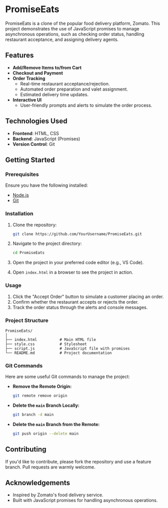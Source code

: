 
# PromiseEats

PromiseEats is a clone of the popular food delivery platform, Zomato. This project demonstrates the use of JavaScript promises to manage asynchronous operations, such as checking order status, handling restaurant acceptance, and assigning delivery agents.

## Features

- **Add/Remove Items to/from Cart**
- **Checkout and Payment**
- **Order Tracking**
  - Real-time restaurant acceptance/rejection.
  - Automated order preparation and valet assignment.
  - Estimated delivery time updates.
- **Interactive UI**
  - User-friendly prompts and alerts to simulate the order process.

## Technologies Used

- **Frontend**: HTML, CSS
- **Backend**: JavaScript (Promises)
- **Version Control**: Git

## Getting Started

### Prerequisites

Ensure you have the following installed:

- [Node.js](https://nodejs.org/)
- [Git](https://git-scm.com/)

### Installation

1. Clone the repository:

    ```bash
    git clone https://github.com/YourUsername/PromiseEats.git
    ```

2. Navigate to the project directory:

    ```bash
    cd PromiseEats
    ```

3. Open the project in your preferred code editor (e.g., VS Code).

4. Open `index.html` in a browser to see the project in action.

### Usage

1. Click the "Accept Order" button to simulate a customer placing an order.
2. Confirm whether the restaurant accepts or rejects the order.
3. Track the order status through the alerts and console messages.

### Project Structure

```plaintext
PromiseEats/
│
├── index.html          # Main HTML file
├── style.css           # Stylesheet
├── script.js           # JavaScript file with promises
└── README.md           # Project documentation
```

### Git Commands

Here are some useful Git commands to manage the project:

- **Remove the Remote Origin:**
  ```bash
  git remote remove origin
  ```

- **Delete the `main` Branch Locally:**
  ```bash
  git branch -d main
  ```

- **Delete the `main` Branch from the Remote:**
  ```bash
  git push origin --delete main
  ```

## Contributing

If you'd like to contribute, please fork the repository and use a feature branch. Pull requests are warmly welcome.


## Acknowledgements

- Inspired by Zomato's food delivery service.
- Built with JavaScript promises for handling asynchronous operations.
```



